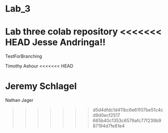 # Lab_3
Lab three colab repository
<<<<<<< HEAD
Jesse Andringa!!
=======

TestForBranching

Timothy Ashour
<<<<<<< HEAD

Jeremy Schlagel
=======
Nathan Jager
>>>>>>> d5d4dfdc1d411bc6e61f07be51c4cd9d0ecf2517
>>>>>>> 665b40c1353c6579afc77f239b987194d7fe81e4
